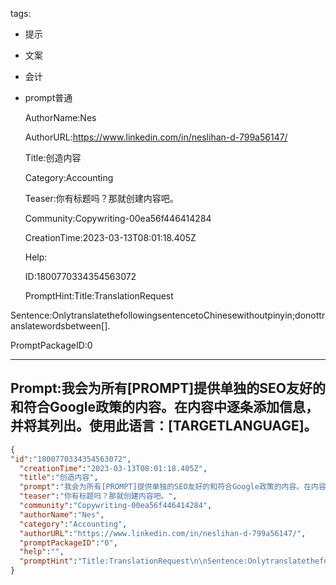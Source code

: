   tags: 
- 提示
- 文案
- 会计
- prompt普通

  AuthorName:Nes

  AuthorURL:https://www.linkedin.com/in/neslihan-d-799a56147/

  Title:创造内容

  Category:Accounting

  Teaser:你有标题吗？那就创建内容吧。

  Community:Copywriting-00ea56f446414284

  CreationTime:2023-03-13T08:01:18.405Z

  Help:

  ID:1800770334354563072

  PromptHint:Title:TranslationRequest

Sentence:OnlytranslatethefollowingsentencetoChinesewithoutpinyin;donottranslatewordsbetween[].

  PromptPackageID:0

  ---

  ## Prompt:我会为所有[PROMPT]提供单独的SEO友好的和符合Google政策的内容。在内容中逐条添加信息，并将其列出。使用此语言：[TARGETLANGUAGE]。

  ```json
  {
  "id":"1800770334354563072",
    "creationTime":"2023-03-13T08:01:18.405Z",
    "title":"创造内容",
    "prompt":"我会为所有[PROMPT]提供单独的SEO友好的和符合Google政策的内容。在内容中逐条添加信息，并将其列出。使用此语言：[TARGETLANGUAGE]。",
    "teaser":"你有标题吗？那就创建内容吧。",
    "community":"Copywriting-00ea56f446414284",
    "authorName":"Nes",
    "category":"Accounting",
    "authorURL":"https://www.linkedin.com/in/neslihan-d-799a56147/",
    "promptPackageID":"0",
    "help":"",
    "promptHint":"Title:TranslationRequest\n\nSentence:OnlytranslatethefollowingsentencetoChinesewithoutpinyin;donottranslatewordsbetween[]."
  }
  ```
